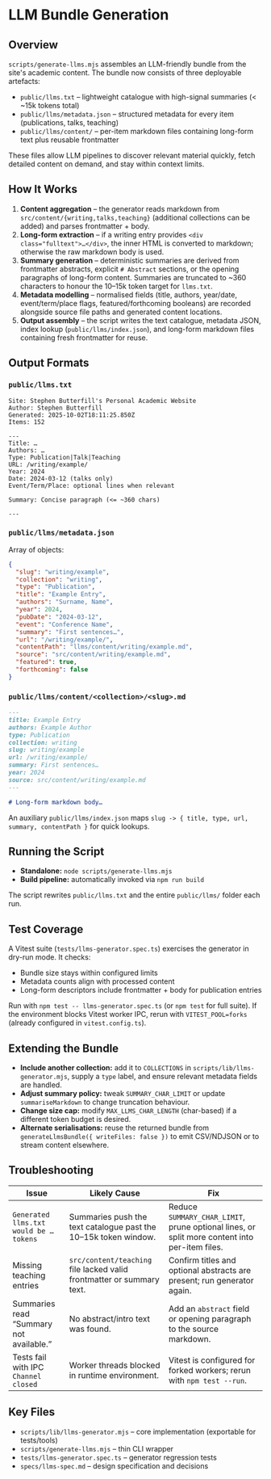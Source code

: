 # LLM Bundle Generation

## Overview

`scripts/generate-llms.mjs` assembles an LLM-friendly bundle from the site's academic content. The bundle now consists of three deployable artefacts:

- `public/llms.txt` – lightweight catalogue with high-signal summaries (< ~15k tokens total)
- `public/llms/metadata.json` – structured metadata for every item (publications, talks, teaching)
- `public/llms/content/` – per-item markdown files containing long-form text plus reusable frontmatter

These files allow LLM pipelines to discover relevant material quickly, fetch detailed content on demand, and stay within context limits.

## How It Works

1. **Content aggregation** – the generator reads markdown from `src/content/{writing,talks,teaching}` (additional collections can be added) and parses frontmatter + body.
2. **Long-form extraction** – if a writing entry provides `<div class="fulltext">…</div>`, the inner HTML is converted to markdown; otherwise the raw markdown body is used.
3. **Summary generation** – deterministic summaries are derived from frontmatter abstracts, explicit `# Abstract` sections, or the opening paragraphs of long-form content. Summaries are truncated to ~360 characters to honour the 10–15k token target for `llms.txt`.
4. **Metadata modelling** – normalised fields (title, authors, year/date, event/term/place flags, featured/forthcoming booleans) are recorded alongside source file paths and generated content locations.
5. **Output assembly** – the script writes the text catalogue, metadata JSON, index lookup (`public/llms/index.json`), and long-form markdown files containing fresh frontmatter for reuse.

## Output Formats

### `public/llms.txt`
```
Site: Stephen Butterfill's Personal Academic Website
Author: Stephen Butterfill
Generated: 2025-10-02T18:11:25.850Z
Items: 152

---
Title: …
Authors: …
Type: Publication|Talk|Teaching
URL: /writing/example/
Year: 2024
Date: 2024-03-12 (talks only)
Event/Term/Place: optional lines when relevant

Summary: Concise paragraph (<= ~360 chars)

---
```

### `public/llms/metadata.json`
Array of objects:
```json
{
  "slug": "writing/example",
  "collection": "writing",
  "type": "Publication",
  "title": "Example Entry",
  "authors": "Surname, Name",
  "year": 2024,
  "pubDate": "2024-03-12",
  "event": "Conference Name",
  "summary": "First sentences…",
  "url": "/writing/example/",
  "contentPath": "llms/content/writing/example.md",
  "source": "src/content/writing/example.md",
  "featured": true,
  "forthcoming": false
}
```

### `public/llms/content/<collection>/<slug>.md`
```markdown
---
title: Example Entry
authors: Example Author
type: Publication
collection: writing
slug: writing/example
url: /writing/example/
summary: First sentences…
year: 2024
source: src/content/writing/example.md
---

# Long-form markdown body…
```

An auxiliary `public/llms/index.json` maps `slug -> { title, type, url, summary, contentPath }` for quick lookups.

## Running the Script

- **Standalone:** `node scripts/generate-llms.mjs`
- **Build pipeline:** automatically invoked via `npm run build`

The script rewrites `public/llms.txt` and the entire `public/llms/` folder each run.

## Test Coverage

A Vitest suite (`tests/llms-generator.spec.ts`) exercises the generator in dry-run mode. It checks:
- Bundle size stays within configured limits
- Metadata counts align with processed content
- Long-form descriptors include frontmatter + body for publication entries

Run with `npm test -- llms-generator.spec.ts` (or `npm test` for full suite). If the environment blocks Vitest worker IPC, rerun with `VITEST_POOL=forks` (already configured in `vitest.config.ts`).

## Extending the Bundle

- **Include another collection:** add it to `COLLECTIONS` in `scripts/lib/llms-generator.mjs`, supply a `type` label, and ensure relevant metadata fields are handled.
- **Adjust summary policy:** tweak `SUMMARY_CHAR_LIMIT` or update `summariseMarkdown` to change truncation behaviour.
- **Change size cap:** modify `MAX_LLMS_CHAR_LENGTH` (char-based) if a different token budget is desired.
- **Alternate serialisations:** reuse the returned bundle from `generateLlmsBundle({ writeFiles: false })` to emit CSV/NDJSON or to stream content elsewhere.

## Troubleshooting

| Issue | Likely Cause | Fix |
| --- | --- | --- |
| `Generated llms.txt would be … tokens` | Summaries push the text catalogue past the 10–15k token window. | Reduce `SUMMARY_CHAR_LIMIT`, prune optional lines, or split more content into per-item files. |
| Missing teaching entries | `src/content/teaching` file lacked valid frontmatter or summary text. | Confirm titles and optional abstracts are present; run generator again. |
| Summaries read “Summary not available.” | No abstract/intro text was found. | Add an `abstract` field or opening paragraph to the source markdown. |
| Tests fail with IPC `Channel closed` | Worker threads blocked in runtime environment. | Vitest is configured for forked workers; rerun with `npm test --run`. |

## Key Files

- `scripts/lib/llms-generator.mjs` – core implementation (exportable for tests/tools)
- `scripts/generate-llms.mjs` – thin CLI wrapper
- `tests/llms-generator.spec.ts` – generator regression tests
- `specs/llms-spec.md` – design specification and decisions
